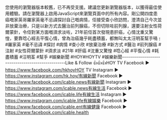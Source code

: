 您使用的瀏覽器版本較舊，已不再受支援。建議您更新瀏覽器版本，以獲得最佳使用體驗。請在瀏覽器上啟用JavaScript來瀏覽頁面中的所有內容。剛公開四度患癌嘅家英哥羅家英毫不忌諱探討自己嘅病情，佢接受查小欣訪問，澄清自己今次並非放棄治療，只是以新方式去醫治前列腺癌，不但切除咗前列腺，還要注射女性荷爾蒙針，令佢對某方面嘅須求淡咗，21年前佢首次發現患肝癌，心情沈重又驚惶，要靠唸心經去平復心情，曾為治癌幾乎耗盡積蓄，都無叫太太汪明荃幫手喎﹗#羅家英 #毫不忌諱 #探討 #病情 #查小欣 #放棄治療 #新方式 #醫治 #前列腺癌 #注射 #女性荷爾蒙針 #須求淡 #21年 #肝癌 #沈重又驚惶 #唸心經 #平復心情 #耗盡積蓄 #汪明荃 #幫手 #娛樂新聞 #HOY#HOYTV #娛樂新聞-------------------------------------------------Like & Follow 👍👍👍HOY TV Facebook ► https://www.facebook.com/hkhoyHOY TV Instagram ► https://www.instagram.com/hk.hoy/有線新聞 Facebook ► https://www.facebook.com/icable.news有線新聞 Instagram ► https://www.instagram.com/icable.news有線生活 Facebook ► https://www.facebook.com/icable.life有線生活 Instagram ► https://www.instagram.com/icable.life有線娛樂 Facebook ► https://www.facebook.com/icable.ent有線健康 Facebook ► https://www.facebook.com/icable.health